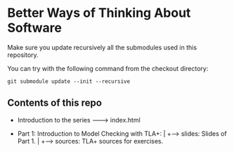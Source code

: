# Better Ways of Thinking About Software

Make sure you update recursively all the submodules used in this repository.

You can try with the following command from the checkout directory:

```
git submodule update --init --recursive
```

## Contents of this repo

  * Introduction to the series ---> index.html
  
  * Part 1: Introduction to Model Checking with TLA+:
      |
      +--> slides: Slides of Part 1.
      |
      +--> sources: TLA+ sources for exercises.



